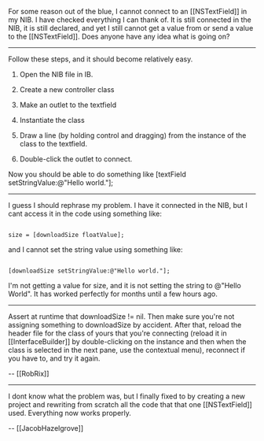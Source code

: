 For some reason out of the blue, I cannot connect to an [[NSTextField]] in my NIB. I have checked everything I can thank of. It is still connected in the NIB, it is still declared, and yet I still cannot get a value from or send a value to the [[NSTextField]]. Does anyone have any idea what is going on?

----

Follow these steps, and it should become relatively easy.

1)  Open the NIB file in IB.

2)  Create a new controller class

3)  Make an outlet to the textfield

4)  Instantiate the class

5)  Draw a line (by holding control and dragging) from the instance of the class to the textfield.

6)  Double-click the outlet to connect.

Now you should be able to do something like [textField setStringValue:@"Hello world."];


----

I guess I should rephrase my problem. I have it connected in the NIB, but I cant access it in the code using something like:

<code>
size = [downloadSize floatValue];
</code>

and I cannot set the string value using something like:

<code>
[downloadSize setStringValue:@"Hello world."];
</code>

I'm not getting a value for size, and it is not setting the string to @"Hello World". It has worked perfectly for months until a few hours ago.

----

Assert at runtime that downloadSize != nil. Then make sure you're not assigning something to downloadSize by accident. After that, reload the header file for the class of yours that you're connecting (reload it in [[InterfaceBuilder]] by double-clicking on the instance and then when the class is selected in the next pane, use the contextual menu), reconnect if you have to, and try it again.

-- [[RobRix]]

----

I dont know what the problem was, but I finally fixed to by creating a new project and rewriting from scratch all the code that that one [[NSTextField]] used. Everything now works properly.

-- [[JacobHazelgrove]]